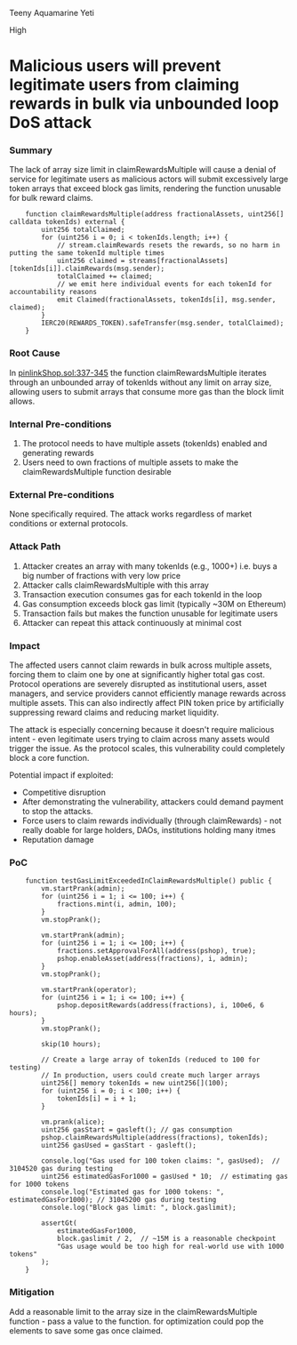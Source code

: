 Teeny Aquamarine Yeti

High

# Malicious users will prevent legitimate users from claiming rewards in bulk via unbounded loop DoS attack

### Summary

The lack of array size limit in claimRewardsMultiple will cause a denial of service for legitimate users as malicious actors will submit excessively large token arrays that exceed block gas limits, rendering the function unusable for bulk reward claims.
```solidity
    function claimRewardsMultiple(address fractionalAssets, uint256[] calldata tokenIds) external {
        uint256 totalClaimed;
        for (uint256 i = 0; i < tokenIds.length; i++) {
            // stream.claimRewards resets the rewards, so no harm in putting the same tokenId multiple times
            uint256 claimed = streams[fractionalAssets][tokenIds[i]].claimRewards(msg.sender);
            totalClaimed += claimed;
            // we emit here individual events for each tokenId for accountability reasons
            emit Claimed(fractionalAssets, tokenIds[i], msg.sender, claimed);
        }
        IERC20(REWARDS_TOKEN).safeTransfer(msg.sender, totalClaimed);
    }
```

### Root Cause

In [pinlinkShop.sol:337-345](https://github.com/sherlock-audit/2025-03-pinlink-rwa-tokenized-depin-marketplace/blob/main/marketplace-contracts/src/marketplaces/pinlinkShop.sol#L337C6-L337C38) the function claimRewardsMultiple iterates through an unbounded array of tokenIds without any limit on array size, allowing users to submit arrays that consume more gas than the block limit allows.

### Internal Pre-conditions

1. The protocol needs to have multiple assets (tokenIds) enabled and generating rewards
2. Users need to own fractions of multiple assets to make the claimRewardsMultiple function desirable

### External Pre-conditions

None specifically required. The attack works regardless of market conditions or external protocols.

### Attack Path

1. Attacker creates an array with many tokenIds (e.g., 1000+) i.e. buys a big number of fractions with very low price
2. Attacker calls claimRewardsMultiple with this array
3. Transaction execution consumes gas for each tokenId in the loop
4. Gas consumption exceeds block gas limit (typically ~30M on Ethereum)
5. Transaction fails but makes the function unusable for legitimate users
6. Attacker can repeat this attack continuously at minimal cost

### Impact

The affected users cannot claim rewards in bulk across multiple assets, forcing them to claim one by one at significantly higher total gas cost. Protocol operations are severely disrupted as institutional users, asset managers, and service providers cannot efficiently manage rewards across multiple assets. This can also indirectly affect PIN token price by artificially suppressing reward claims and reducing market liquidity.

The attack is especially concerning because it doesn't require malicious intent - even legitimate users trying to claim across many assets would trigger the issue. As the protocol scales, this vulnerability could completely block a core function. 

Potential impact if exploited: 
- Competitive disruption
- After demonstrating the vulnerability, attackers could demand payment to stop the attacks.
- Force users to claim rewards individually (through claimRewards) - not really doable for large holders, DAOs, institutions holding many itmes
- Reputation damage



### PoC

```solidity
    function testGasLimitExceededInClaimRewardsMultiple() public {
        vm.startPrank(admin);
        for (uint256 i = 1; i <= 100; i++) {
            fractions.mint(i, admin, 100);
        }
        vm.stopPrank();

        vm.startPrank(admin);
        for (uint256 i = 1; i <= 100; i++) {
            fractions.setApprovalForAll(address(pshop), true);
            pshop.enableAsset(address(fractions), i, admin);
        }
        vm.stopPrank();

        vm.startPrank(operator);
        for (uint256 i = 1; i <= 100; i++) {
            pshop.depositRewards(address(fractions), i, 100e6, 6 hours);
        }
        vm.stopPrank();

        skip(10 hours);

        // Create a large array of tokenIds (reduced to 100 for testing)
        // In production, users could create much larger arrays
        uint256[] memory tokenIds = new uint256[](100);
        for (uint256 i = 0; i < 100; i++) {
            tokenIds[i] = i + 1;
        }

        vm.prank(alice);
        uint256 gasStart = gasleft(); // gas consumption
        pshop.claimRewardsMultiple(address(fractions), tokenIds);
        uint256 gasUsed = gasStart - gasleft();

        console.log("Gas used for 100 token claims: ", gasUsed);  // 3104520 gas during testing
        uint256 estimatedGasFor1000 = gasUsed * 10;  // estimating gas for 1000 tokens
        console.log("Estimated gas for 1000 tokens: ", estimatedGasFor1000); // 31045200 gas during testing
        console.log("Block gas limit: ", block.gaslimit);

        assertGt(
            estimatedGasFor1000,
            block.gaslimit / 2,  // ~15M is a reasonable checkpoint
            "Gas usage would be too high for real-world use with 1000 tokens"
        );
    }
```

### Mitigation

Add a reasonable limit to the array size in the claimRewardsMultiple function - pass a value to the function. for optimization could pop the elements to save some gas once claimed.

